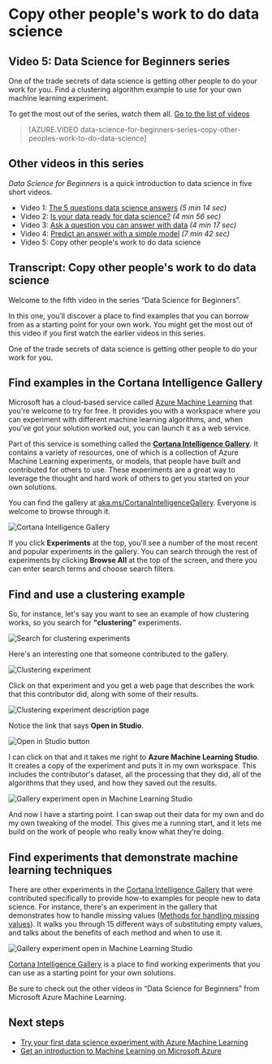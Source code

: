 <properties
   pageTitle="Copy others' data science work - machine learning example | Microsoft Azure"
   description="Trade secret of data science: Get others to do your work for you. See examples in Cortana Analytics Gallery such as a clustering algorithm example."
   keywords="data science examples,machine learning example,clustering algorithm,clustering algorithm example"
   services="machine-learning"
   documentationCenter="na"
   authors="cjgronlund"
   manager="jhubbard"
   editor="cjgronlund"/>

<tags
   ms.service="machine-learning"
   ms.devlang="na"
   ms.topic="article"
   ms.tgt_pltfrm="na"
   ms.workload="na"
   ms.date="10/20/2016"
   ms.author="cgronlun;garye"/>

# Copy other people's work to do data science

## Video 5: Data Science for Beginners series

One of the trade secrets of data science is getting other people to do your work for you. Find a clustering algorithm example to use for your own machine learning experiment.

To get the most out of the series, watch them all. [Go to the list of videos](#other-videos-in-this-series)

> [AZURE.VIDEO data-science-for-beginners-series-copy-other-peoples-work-to-do-data-science]

## Other videos in this series

*Data Science for Beginners* is a quick introduction to data science in five short videos.

  * Video 1: [The 5 questions data science answers](machine-learning-data-science-for-beginners-the-5-questions-data-science-answers.md) *(5 min 14 sec)*
  * Video 2: [Is your data ready for data science?](machine-learning-data-science-for-beginners-is-your-data-ready-for-data-science.md) *(4 min 56 sec)*
  * Video 3: [Ask a question you can answer with data](machine-learning-data-science-for-beginners-ask-a-question-you-can-answer-with-data.md) *(4 min 17 sec)*
  * Video 4: [Predict an answer with a simple model](machine-learning-data-science-for-beginners-predict-an-answer-with-a-simple-model.md) *(7 min 42 sec)*
  * Video 5: Copy other people's work to do data science

## Transcript: Copy other people's work to do data science

Welcome to the fifth video in the series “Data Science for Beginners”.

In this one, you’ll discover a place to find examples that you can borrow from as a starting point for your own work. You might get the most out of this video if you first watch the earlier videos in this series.

One of the trade secrets of data science is getting other people to do your work for you.

## Find examples in the Cortana Intelligence Gallery

Microsoft has a cloud-based service called [Azure Machine Learning]( https://azure.microsoft.com/services/machine-learning/) that you're welcome to try for free. It provides you with a workspace where you can experiment with different machine learning algorithms, and, when you've got your solution worked out, you can launch it as a web service.

Part of this service is something called the **[Cortana Intelligence Gallery](http://aka.ms/CortanaIntelligenceGallery)**. It contains a variety of resources, one of which is a collection of Azure Machine Learning experiments, or models, that people have built and contributed for others to use. These experiments are a great way to leverage the thought and hard work of others to get you started on your own solutions.

You can find the gallery at [aka.ms/CortanaIntelligenceGallery]( http://aka.ms/CortanaIntelligenceGallery). Everyone is welcome to browse through it.

![Cortana Intelligence Gallery](./media/machine-learning-data-science-for-beginners-copy-other-peoples-work-to-do-data-science/cortana-intelligence-gallery.png)

If you click **Experiments** at the top, you'll see a number of the most recent and popular experiments in the gallery. You can search through the rest of experiments by clicking **Browse All** at the top of the screen, and there you can enter search terms and choose search filters.

## Find and use a clustering example

So, for instance, let's say you want to see an example of how clustering works, so you search for **"clustering"** experiments.

![Search for clustering experiments](./media/machine-learning-data-science-for-beginners-copy-other-peoples-work-to-do-data-science/search-for-clustering-experiments.png)

Here's an interesting one that someone contributed to the gallery.

![Clustering experiment](./media/machine-learning-data-science-for-beginners-copy-other-peoples-work-to-do-data-science/clustering-experiment.png)

Click on that experiment and you get a web page that describes the work that this contributor did, along with some of their results.

![Clustering experiment description page](./media/machine-learning-data-science-for-beginners-copy-other-peoples-work-to-do-data-science/clustering-experiment-description-page.png)

Notice the link that says **Open in Studio**.

![Open in Studio button](./media/machine-learning-data-science-for-beginners-copy-other-peoples-work-to-do-data-science/open-in-studio.png)

I can click on that and it takes me right to **Azure Machine Learning Studio**. It creates a copy of the experiment and puts it in my own workspace. This includes the contributor's dataset, all the processing that they did, all of the algorithms that they used, and how they saved out the results.

![Gallery experiment open in Machine Learning Studio](./media/machine-learning-data-science-for-beginners-copy-other-peoples-work-to-do-data-science/cluster-experiment-open-in-studio.png)

And now I have a starting point. I can swap out their data for my own and do my own tweaking of the model. This gives me a running start, and it lets me build on the work of people who really know what they’re doing.

## Find experiments that demonstrate machine learning techniques

There are other experiments in the [Cortana Intelligence Gallery](http://aka.ms/CortanaIntelligenceGallery) that were contributed specifically to provide how-to examples for people new to data science. For instance, there's an experiment in the gallery that demonstrates how to handle missing values ([Methods for handling missing values](https://gallery.cortanaintelligence.com/Experiment/Methods-for-handling-missing-values-1)). It walks you through 15 different ways of substituting empty values, and talks about the benefits of each method and when to use it.

![Gallery experiment open in Machine Learning Studio](./media/machine-learning-data-science-for-beginners-copy-other-peoples-work-to-do-data-science/experiment-methods-for-handling-missing-values.png)

[Cortana Intelligence Gallery](http://aka.ms/CortanaIntelligenceGallery) is a place to find working experiments that you can use as a starting point for your own solutions.

Be sure to check out the other videos in “Data Science for Beginners” from Microsoft Azure Machine Learning.


## Next steps

  * [Try your first data science experiment with Azure Machine Learning](machine-learning-create-experiment.md)
  * [Get an introduction to Machine Learning on Microsoft Azure](machine-learning-what-is-machine-learning.md)
